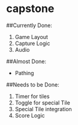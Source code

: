 # capstone



##Currently Done:

1. Game Layout
2. Capture Logic
3. Audio

##Almost Done:
- Pathing

##Needs to be Done:
1. Timer for tiles
2. Toggle for special Tile
3. Special Tile integration
4. Score Logic

